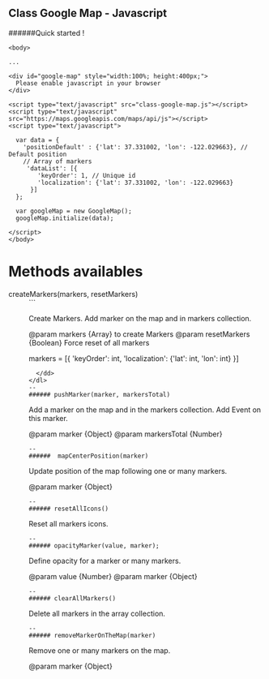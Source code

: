 ## Class Google Map - Javascript

######Quick started !

```
<body>

...

<div id="google-map" style="width:100%; height:400px;">
  Please enable javascript in your browser
</div>

<script type="text/javascript" src="class-google-map.js"></script>
<script type="text/javascript" src="https://maps.googleapis.com/maps/api/js"></script>
<script type="text/javascript">

  var data = {
    'positionDefault' : {'lat': 37.331002, 'lon': -122.029663}, // Default position
    // Array of markers
     'dataList': [{
        'keyOrder': 1, // Unique id
        'localization': {'lat': 37.331002, 'lon': -122.029663}
      }]
  };

  var googleMap = new GoogleMap();
  googleMap.initialize(data);
  
</script>
</body>
```


# Methods availables
<dl>
  <dt>createMarkers(markers, resetMarkers)</dt>
  <dd>
```
  
 Create Markers.
 Add marker on the map and in markers collection.

 @param markers {Array} to create Markers
 @param resetMarkers {Boolean} Force reset of all markers

 markers = [{
   'keyOrder': int,
   'localization': {'lat': int, 'lon': int}
 }]

   
```
  </dd>
</dl>
--  
###### pushMarker(marker, markersTotal) 
``` 
 
Add a marker on the map and in the markers collection.
Add Event on this marker.

@param marker {Object}
@param markersTotal {Number}
  
```     
--
######  mapCenterPosition(marker)
```
   
Update position of the map following one or many markers.

@param marker {Object}
    
```    
--
###### resetAllIcons()
```
   
Reset all markers icons.
    
```    
--
###### opacityMarker(value, marker);
```
   
Define opacity for a marker or many markers.

@param value {Number}
@param marker {Object}
    
```   
--
###### clearAllMarkers()
```
   
Delete all markers in the array collection.
    
```
--
###### removeMarkerOnTheMap(marker)
```
  
Remove one or many markers on the map.

@param marker {Object}
   
```     
